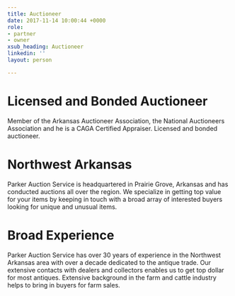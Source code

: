 ```yaml
---
title: Auctioneer
date: 2017-11-14 10:00:44 +0000
role:
- partner
- owner
xsub_heading: Auctioneer
linkedin: ''
layout: person

---
```

# Licensed and Bonded Auctioneer
Member of the Arkansas Auctioneer Association, the National Auctioneers Association and he is a CAGA Certified Appraiser. Licensed and bonded auctioneer.

# Northwest Arkansas
Parker Auction Service is headquartered in Prairie Grove, Arkansas and has conducted auctions all over the region. We specialize in getting top value for your items by keeping in touch with a broad array of interested buyers looking for unique and unusual items.

# Broad Experience
Parker Auction Service has over 30 years of experience in the Northwest Arkansas area with over a decade dedicated to the antique trade. Our extensive contacts with dealers and collectors enables us to get top dollar for most antiques. Extensive background in the farm and cattle industry helps to bring in buyers for farm sales.
